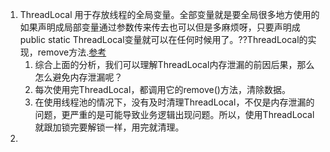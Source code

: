 1. ThreadLocal 用于存放线程的全局变量。全部变量就是要全局很多地方使用的如果声明成局部变量通过参数传来传去也可以但是多麻烦呀，只要声明成public static 
ThreadLocal变量就可以在任何时候用了。??ThreadLocal的实现，remove方法.[参考](http://blog.xiaohansong.com/2016/08/06/ThreadLocal-memory-leak/)                
      1. 综合上面的分析，我们可以理解ThreadLocal内存泄漏的前因后果，那么怎么避免内存泄漏呢？     
      1. 每次使用完ThreadLocal，都调用它的remove()方法，清除数据。      
      1. 在使用线程池的情况下，没有及时清理ThreadLocal，不仅是内存泄漏的问题，更严重的是可能导致业务逻辑出现问题。所以，使用ThreadLocal就跟加锁完要解锁一样，用完就清理。
1. 
